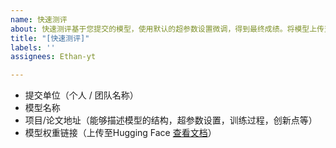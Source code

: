 ```yaml
---
name: 快速测评
about: 快速测评基于您提交的模型，使用默认的超参数设置微调，得到最终成绩。将模型上传至Huggingface后，填写此模版，测评结果将会在3个工作日内回复。
title: "[快速测评]"
labels: ''
assignees: Ethan-yt

---
```


- 提交单位（个人 / 团队名称）
- 模型名称
- 项目/论文地址（能够描述模型的结构，超参数设置，训练过程，创新点等）
- 模型权重链接（上传至Hugging Face [查看文档](https://huggingface.co/transformers/model_sharing.html)）
